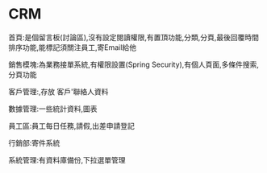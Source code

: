 # CRM
首頁:是個留言板(討論區),沒有設定閱讀權限,有置頂功能,分類,分頁,最後回覆時間排序功能,能標記須關注員工,寄Email給他

銷售模塊:為業務接單系統,有權限設置(Spring Security),有個人頁面,多條件搜索,分頁功能

客戶管理:,存放 客戶'聯絡人資料

數據管理:一些統計資料,圖表

員工區:員工每日任務,請假,出差申請登記

行銷部:寄件系統

系統管理:有資料庫備份,下拉選單管理
